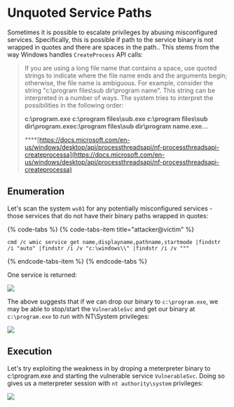 # Unquoted Service Paths

Sometimes it is possible to escalate privileges by abusing misconfigured services. Specifically, this is possible if path to the service binary is not wrapped in quotes and there are spaces in the path.. This stems from the way Windows handles `CreateProcess` API calls:

> If you are using a long file name that contains a space, use quoted strings to indicate where the file name ends and the arguments begin; otherwise, the file name is ambiguous. For example, consider the string "c:\program files\sub dir\program name". This string can be interpreted in a number of ways. The system tries to interpret the possibilities in the following order:
>
> **c:\program.exe** **c:\program files\sub.exe** **c:\program files\sub dir\program.exec:\program files\sub dir\program name.exe...**
>
> \*\*\*\*[https://docs.microsoft.com/en-us/windows/desktop/api/processthreadsapi/nf-processthreadsapi-createprocessa](https://docs.microsoft.com/en-us/windows/desktop/api/processthreadsapi/nf-processthreadsapi-createprocessa)

## Enumeration

Let's scan the system `ws01` for any potentially misconfigured services - those services that do not have their binary paths wrapped in quotes:

{% code-tabs %}
{% code-tabs-item title="attacker@victim" %}
```text
cmd /c wmic service get name,displayname,pathname,startmode |findstr /i "auto" |findstr /i /v "c:\windows\\" |findstr /i /v """
```
{% endcode-tabs-item %}
{% endcode-tabs %}

One service is returned:

![](../../.gitbook/assets/annotation-2019-05-20-221801.png)

The above suggests that if we can drop our binary to `c:\program.exe`, we may be able to stop/start the `VulnerableSvc` and get our binary at `c:\program.exe` to run with NT\System privileges:

![](../../.gitbook/assets/annotation-2019-05-20-222415.png)

## Execution

Let's try exploiting the weakness in by droping a meterpreter binary to c:\program.exe and starting the vulnerable service `VulnerableSvc`. Doing so gives us a meterpreter session with `nt authority\system` privileges:

![](../../.gitbook/assets/vulnservice.gif)

